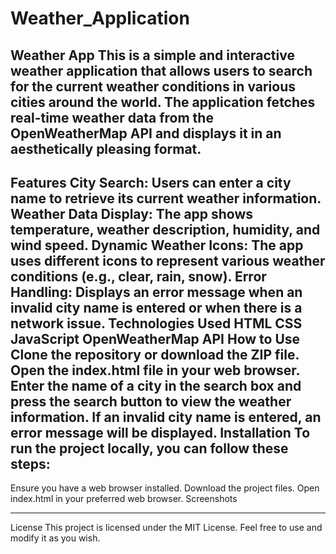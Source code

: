 # Weather_Application
Weather App
This is a simple and interactive weather application that allows users to search for the current weather conditions in various cities around the world. The application fetches real-time weather data from the OpenWeatherMap API and displays it in an aesthetically pleasing format.
------------------------------------------------------------------------------------
Features
City Search: Users can enter a city name to retrieve its current weather information.
Weather Data Display: The app shows temperature, weather description, humidity, and wind speed.
Dynamic Weather Icons: The app uses different icons to represent various weather conditions (e.g., clear, rain, snow).
Error Handling: Displays an error message when an invalid city name is entered or when there is a network issue.
Technologies Used
HTML
CSS
JavaScript
OpenWeatherMap API
How to Use
Clone the repository or download the ZIP file.
Open the index.html file in your web browser.
Enter the name of a city in the search box and press the search button to view the weather information.
If an invalid city name is entered, an error message will be displayed.
Installation
To run the project locally, you can follow these steps:
------------------------------------------------------------------------------------
Ensure you have a web browser installed.
Download the project files.
Open index.html in your preferred web browser.
Screenshots
<!-- Replace with your screenshot path -->
---------------------------------------------------------------------------------------
License
This project is licensed under the MIT License. Feel free to use and modify it as you wish.
